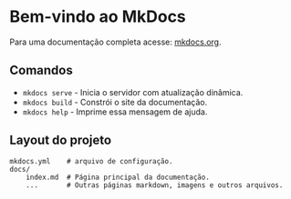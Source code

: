 # Bem-vindo ao MkDocs

Para uma documentação completa acesse: [mkdocs.org](http://mkdocs.org).

## Comandos

* `mkdocs serve` - Inicia o servidor com atualização dinâmica.
* `mkdocs build` - Constrói o site da documentação.
* `mkdocs help` - Imprime essa mensagem de ajuda.

## Layout do projeto

    mkdocs.yml    # arquivo de configuração.
    docs/
        index.md  # Página principal da documentação.
        ...       # Outras páginas markdown, imagens e outros arquivos.
